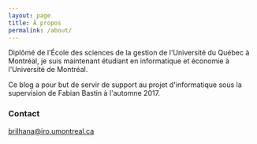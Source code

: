 ```yaml
---
layout: page
title: À propos
permalink: /about/
---
```


Diplômé de l'École des sciences de la gestion de l'Université du Québec à Montréal, je suis maintenant étudiant en informatique et économie à l'Université de Montréal.

Ce blog a pour but de servir de support au projet d'informatique sous la supervision de Fabian Bastin à l'automne 2017.

### Contact
[brilhana@iro.umontreal.ca](brilhana@iro.umontreal.ca)
